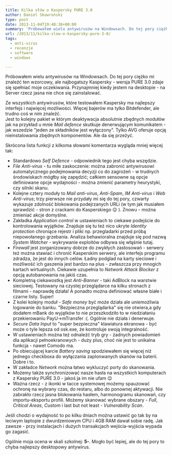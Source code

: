 ```yaml
---
title: Kilka słów o Kaspersky PURE 3.0
author: Daniel Skowroński
type: post
date: 2013-11-04T19:40:38+00:00
summary: 'Próbowałem wielu antywirusów na Windowsach. Do tej pory ciężko mi znaleźć ten wzorcowy, ale najbogatszy Kaspersky - wersja PURE 3.0 zdaje się spełniać moje oczekiwania. Przynajmniej kiedy jestem na desktopie - na Server rzecz jasna nie chce się zainstalować.'
url: /2013/11/kilka-slow-o-kaspersky-pure-3-0/
tags:
  - anti-virus
  - recenzje
  - software
  - windows

---
```

Próbowałem wielu antywirusów na Windowsach. Do tej pory ciężko mi znaleźć ten wzorcowy, ale najbogatszy Kaspersky - wersja PURE 3.0 zdaje się spełniać moje oczekiwania. Przynajmniej kiedy jestem na desktopie - na Server rzecz jasna nie chce się zainstalować.

Ze wszystkich antywirusów, które testowałem Kaspersky ma najlepszy interfejs i najwięcej możliwości. Więcej bajerów ma tylko Bitdefender, ale trudno coś w nim znaleźć.  
Jest to kolejny pakiet w którym deaktywacja absolutnie zbędnych modułów jak na przykład u mnie _Mail defence_ skutkuje denerwującym komunikatem - jak wszedzie "jeden ze składników jest wyłączony". Tylko AVG oferuje opcję nieinstalowania zbędnych komponentów. Ale da się przeżyć.

Skrócona lista funkcji z kilkoma słowami komentarza wygląda mniej więcej tak:

  * Standardowo _Self Defence_ - odpowiednik tego jest chyba wszędzie.
  * _File Anti-virus_ - tu miłe zaskoczenie: można zabronić antywirusowi automatycznego podejmowania decyzji co do zagrożeń - w trudnych środowiskach mógłby się zapędzić; całkiem sensowne są opcje definiowane opcje wydajności - można zmienić parametry heurystyki, czy silniki skanu.
  * Kolejne cztery moduły to _Mail anti-virus_, _Anti-Spam_, _IM Anti-virus_ i _Web Anti-virus_; trzy pierwsze nie przydały mi się do tej pory, czwarty wykazuje zdolność blokowania podejrzanych URLi (w tym jak musiałem sprawdzić - stron z crackami do Kasperskiego 😉 ). Znowu - można zmieniać akcje domyślne. 
  * Zakładka _Application control_ w ustawieniach to ciekawe podejście do kontrolowania wyjątków. Znajduje się tu też nico ukryte _Identity protection_ chroniące rejestr i pliki np. przegladarki przed próbą niepowołanego grzebania. Analiza behawioralna znajduje się pod nazwą _System Watcher_ - wykrywanie exploitów odbywa się włąśnie tutaj.
  * _Firewall_ jest zorganizowany dobrze do zwykłych zastosowań - serwery też można stawiać i chronić Kasperskim serwery, ale interfejs programu zdradza, że jest do innych celów. Ładny podglad na karty sieciowe i możliwość ich gaszenia jest bardzo na plus - zwłaszcza przy mnogich kartach wirtualnych. Ciekawie uzupełnia to _Network Attack Blocker_ z opcją autobanowania na jakiś czas.
  * Kompletną ciekawostką jest _Anti-Banner_ - taki AdBlock na warstwie sieciowej. Testowany na czystej przeglądarce na kilku stronach z filmami - naprawdę działa! A ponadto można definiować własne białe i czarne listy. Super!
  * Z kolei kolejny moduł - _Safe money_ być może działa ale uniemożliwia logowanie do banku. "Bezpieczna przeglądarka" się nie otwiera,a gdy dodałem mBank do wyjątków to nie przeszkodziło to w niedziałaniu przekierowaniu PayU->mTransfer :(. Ogólnie nie działa i denerwuje.
  * _Secure Data Input_ to "super bezpieczna" klawiatura ekranowa - być może o tyle lepsza od osk.exe, że kontroluje swoją integralność.
  * W ustawieniach można też odnaleźć tryb gry - żadnych powiadomień dla aplikacji pełnoekranowych - duży plus, choć nie jest to unikalna funkcja - nawet Comodo ma.
  * Po obiecującej karcie _Battery saving_ spodziewałem się więcej niż jednego checkboxa do wyłączania zaplonwanych skanów na baterii. Dobre i to.
  * W zakładce _Network_ można łatwo wykluczyć porty do skanowania.
  * Możemy także synchronizować nasze hasła na wszystkich komputerach z Kaspersky PURE 3.0 - jakoś ja im nie ufam 😉
  * Ważna rzecz - z ikonki w tacce systemowej możemy spauzować ochronę na wybrany czas, do restaru, albo do ponownej aktywacji.
Nie zabrakło rzecz jasna blokowania hasłem, harmonogramu skanowań, czy importu-eksportu profili. Możemy skanować wybrane obszary - _Full_, _Critical Areas_, _Custom_ i last but not least - _Vulnerability Scan_.

Jeśli chodzi o wydajność to po kilku dniach można ustawić go tak by na leciwym laptopie z dwurdzeniowym CPU i 4GB RAM dawał sobie radę. Jak zawsze - przy instalacjach i dużych transakcjach wejścia-wyjścia wypada go zagasić.

Ogólnie moja ocena w skali szkolnej: **5-**. Mogło być lepiej, ale do tej pory to chyba najlepszy desktopowy antywirus.